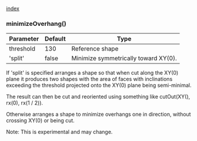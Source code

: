 [index](../../nb/api/index.md)
### minimizeOverhang()
Parameter|Default|Type
---|---|---
|threshold|130|Reference shape
|'split'|false|Minimize symmetrically toward XY(0).

If 'split' is specified arranges a shape so that when cut along the XY(0) plane it produces two shapes with the area of faces with inclinations exceeding the threshold projected onto the XY(0) plane being semi-minimal.

The result can then be cut and reoriented using something like cutOut(XY(), rx(0), rx(1 / 2)).

Otherwise arranges a shape to minimize overhangs one in direction, without crossing XY(0) or being cut.

Note: This is experimental and may change.

